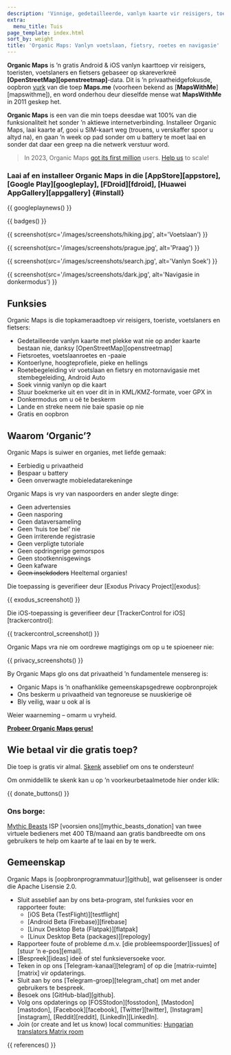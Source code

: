 ```yaml
---
description: 'Vinnige, gedetailleerde, vanlyn kaarte vir reisigers, toeriste, motorbestuurders, wandelaars en fietsers geskep deur die oprigters van MapsWithMe (Maps.Me).'
extra:
  menu_title: Tuis
page_template: index.html
sort_by: weight
title: 'Organic Maps: Vanlyn voetslaan, fietsry, roetes en navigasie'
---
```


**Organic Maps** is ’n gratis Android & iOS vanlyn kaarttoep vir reisigers, toeristen, voetslaners en fietsers gebaseer op skareverkreë **[OpenStreetMap][openstreetmap]**-data. Dit is ’n privaatheidgefokusde, oopbron [vurk][fork] van die toep **Maps.me** (voorheen bekend as [**MapsWithMe**][mapswithme]), en word onderhou deur dieselfde mense wat **MapsWithMe** in 2011 geskep het.

**Organic Maps** is een van die min toeps deesdae wat 100% van die funksionaliteit het sonder ’n aktiewe internetverbinding. Installeer Organic Maps, laai kaarte af, gooi u SIM-kaart weg (trouens, u verskaffer spoor u altyd na), en gaan ’n week op pad sonder om u battery te moet laai en sonder dat daar een greep na die netwerk verstuur word.

> In 2023, Organic Maps [got its first million](@/news/2023-12-23/281/index.md) users. [Help us](@/donate/index.af.md) to scale!

### Laai af en installeer Organic Maps in die [AppStore][appstore], [Google Play][googleplay], [FDroid][fdroid], [Huawei AppGallery][appgallery] {#install}

{{ googleplaynews() }}

{{ badges() }}

{{ screenshot(src='/images/screenshots/hiking.jpg', alt='Voetslaan') }}

{{ screenshot(src='/images/screenshots/prague.jpg', alt='Praag') }}

{{ screenshot(src='/images/screenshots/search.jpg', alt='Vanlyn Soek') }}

{{ screenshot(src='/images/screenshots/dark.jpg', alt='Navigasie in
donkermodus') }}

## Funksies

Organic Maps is die topkameraadtoep vir reisigers, toeriste, voetslaners en
fietsers:

- Gedetailleerde vanlyn kaarte met plekke wat nie op ander kaarte bestaan
  nie, danksy [OpenStreetMap][openstreetmap]
- Fietsroetes, voetslaanroetes en -paaie
- Kontoerlyne, hoogteprofiele, pieke en hellings
- Roetebegeleiding vir voetslaan en fietsry en motornavigasie met
  stembegeleiding, Android Auto
- Soek vinnig vanlyn op die kaart
- Stuur boekmerke uit en voer dit in in KML/KMZ-formate, voer GPX in
- Donkermodus om u oë te beskerm
- Lande en streke neem nie baie spasie op nie
- Gratis en oopbron

## Waarom ‘Organic’?

Organic Maps is suiwer en organies, met liefde gemaak:

- Eerbiedig u privaatheid
- Bespaar u battery
- Geen onverwagte mobieledatarekeninge

Organic Maps is vry van naspoorders en ander slegte dinge:

- Geen advertensies
- Geen nasporing
- Geen dataversameling
- Geen ‘huis toe bel’ nie
- Geen irriterende registrasie
- Geen verpligte tutoriale
- Geen opdringerige gemorspos
- Geen stootkennisgewings
- Geen kafware
- ~~Geen insekdoders~~ Heeltemal organies!

Die toepassing is geverifieer deur [Exodus Privacy Project][exodus]:

{{ exodus_screenshot() }}

Die iOS-toepassing is geverifieer deur [TrackerControl for
iOS][trackercontrol]:

{{ trackercontrol_screenshot() }}

Organic Maps vra nie om oordrewe magtigings om op u te spioeneer nie:

{{ privacy_screenshots() }}

By Organic Maps glo ons dat privaatheid ’n fundamentele mensereg is:

- Organic Maps is ’n onafhanklike gemeenskapsgedrewe oopbronprojek
- Ons beskerm u privaatheid van tegnoreuse se nuuskierige oë
- Bly veilig, waar u ook al is

Weier waarneming – omarm u vryheid.

**[Probeer Organic Maps gerus!](#install)**

## Wie betaal vir die gratis toep?

Die toep is gratis vir almal. [Skenk](@/donate/index.af.md) asseblief om ons
te ondersteun!

Om onmiddellik te skenk kan u op ’n voorkeurbetaalmetode hier onder klik:

{{ donate_buttons() }}

### Ons borge:

[Mythic Beasts](https://www.mythic-beasts.com/) ISP [voorsien
ons][mythic_beasts_donation] van twee virtuele bedieners met 400 TB/maand
aan gratis bandbreedte om ons gebruikers te help om kaarte af te laai en by
te werk.

## Gemeenskap

Organic Maps is [oopbronprogrammatuur][github], wat gelisenseer is onder die
Apache Lisensie 2.0.

- Sluit asseblief aan by ons beta-program, stel funksies voor en rapporteer
  foute:
  * [iOS Beta (TestFlight)][testflight]
  * [Android Beta (Firebase)][firebase]
  * [Linux Desktop Beta (Flatpak)][flatpak]
  * [Linux Desktop Beta (packages)][repology]
- Rapporteer foute of probleme d.m.v. [die probleemspoorder][issues] of
  [stuur ’n e-pos][email].
- [Bespreek][ideas] ideë of stel funksieversoeke voor.
- Teken in op ons [Telegram-kanaal][telegram] of op die
  [matrix-ruimte][matrix] vir opdaterings.
- Sluit aan by ons [Telegram-groep][telegram_chat] om met ander gebruikers
  te bespreek.
- Besoek ons [GitHub-blad][github].
- Volg ons opdaterings op [FOSStodon][fosstodon], [Mastodon][mastodon],
  [Facebook][facebook], [Twitter][twitter], [Instagram][instagram],
  [Reddit][reddit], [LinkedIn][LinkedIn].
- Join (or create and let us know) local communities: [Hungarian translators
  Matrix room](https://matrix.to/#/#organicmapstranslate_hu:matrix.org)

[fork]: https://en.wikipedia.org/wiki/Fork_(software_development)

{{ references() }}
